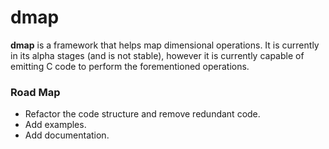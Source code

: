 # dmap

**dmap** is a framework that helps map dimensional operations. It is currently in its alpha stages (and is not stable), however it is currently capable of emitting C code to perform the forementioned operations.

### Road Map

- Refactor the code structure and remove redundant code.
- Add examples.
- Add documentation.